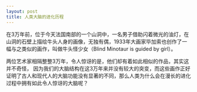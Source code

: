 ```yaml
---
layout: post
title: 人类大脑的进化历程
---
```

在3万年前，位于今天法国南部的一个山洞中，一名男子借助闪着微光的油灯，在山洞的石壁上描绘牛头人身的画像，无独有偶，1933年大画家毕加索也创作了一幅与之类似的画作，叫做牛头怪少女（Blind Minotaur is guided by girl）。

两位艺术家相隔整整3万年，令人惊讶的是，他们却有着如此相似的作品，其实这并不奇怪， 因为我们的大脑结构在这3万年来并没有较大的突变，而这些画作正好证明了古人和现代人的大脑功能没有显著的不同，那么人类为什么会在漫长的进化过程中拥有如此令人惊讶的大脑呢？
